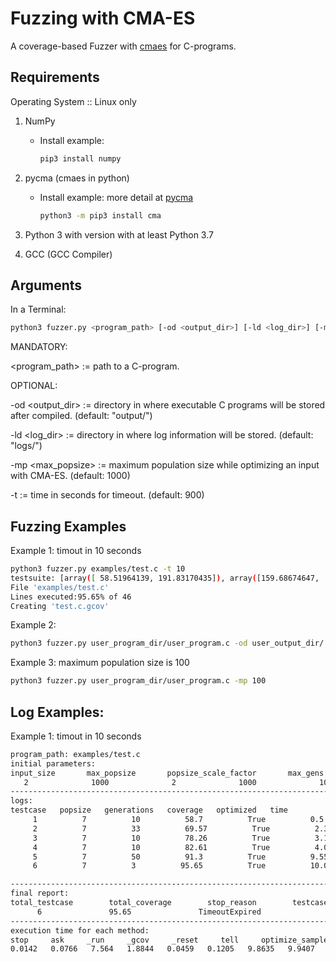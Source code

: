 # Fuzzing with CMA-ES
A coverage-based Fuzzer with [cmaes](https://en.wikipedia.org/wiki/CMA-ES) for C-programs.

## Requirements
Operating System :: Linux only

1. NumPy 
    * Install example:
        ```bash
        pip3 install numpy
        ```


2. pycma (cmaes in python)
    * Install example: more detail at [pycma](https://github.com/CMA-ES/pycma)

        ```bash
        python3 -m pip3 install cma
        ```
3. Python 3 with version with at least Python 3.7
4. GCC (GCC Compiler)


## Arguments
In a Terminal:

```bash
python3 fuzzer.py <program_path> [-od <output_dir>] [-ld <log_dir>] [-mp <max_popsize>] [-t timeout]
```
MANDATORY:

<program_path> := path to a C-program.


OPTIONAL:


-od <output_dir> := directory in where executable C programs will be stored after compiled. (default: "output/")

-ld <log_dir> := directory in where log information will be stored. (default: "logs/")

-mp <max_popsize> := maximum population size while optimizing an input with CMA-ES. (default: 1000)

-t <timeout> := time in seconds for timeout. (default: 900)


## Fuzzing Examples
Example 1: timout in 10 seconds
```bash
python3 fuzzer.py examples/test.c -t 10
testsuite: [array([ 58.51964139, 191.83170435]), array([159.68674647,  53.4558355 ]), array([ 90.96958387, 233.69458071]), array([146.11062388,  31.59472821]), array([248.33267195, 210.30889049]), array([209.01992056,  72.52722745])]
File 'examples/test.c'
Lines executed:95.65% of 46
Creating 'test.c.gcov'


```
Example 2:
```bash
python3 fuzzer.py user_program_dir/user_program.c -od user_output_dir/ -ld user_log_dir/
```

Example 3: maximum population size is 100
```bash
python3 fuzzer.py user_program_dir/user_program.c -mp 100
```

## Log Examples:
Example 1: timout in 10 seconds
```bash
program_path: examples/test.c
initial parameters:
input_size       max_popsize       popsize_scale_factor       max_gens      timeout
   2              1000              2              1000              10           
-----------------------------------------------------------------------------------
logs:
testcase   popsize   generations   coverage   optimized   time   
     1          7          10          58.7          True          0.5     
     2          7          33          69.57          True          2.39     
     3          7          10          78.26          True          3.12     
     4          7          10          82.61          True          4.03     
     5          7          50          91.3          True          9.55     
     6          7          3          95.65          True          10.0     

-----------------------------------------------------------------------------------
final report:
total_testcase        total_coverage        stop_reason        testcase_statuses
      6               95.65               TimeoutExpired               ['SAFE', 'ERROR', 'SAFE', 'SAFE', 'SAFE', 'SAFE']         
-----------------------------------------------------------------------------------
execution time for each method:
stop     ask     _run     _gcov     _reset     tell     optimize_sample     optimize_testsuite     
0.0142   0.0766   7.564   1.8844   0.0459   0.1205   9.8635   9.9407   
```